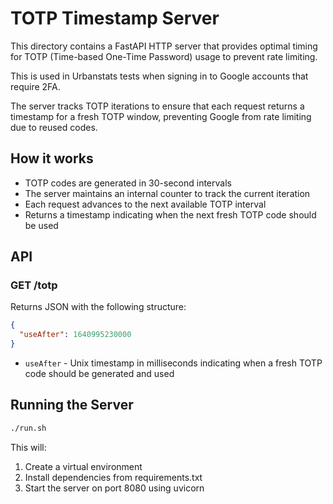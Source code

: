 # TOTP Timestamp Server

This directory contains a FastAPI HTTP server that provides optimal timing for TOTP (Time-based One-Time Password) usage to prevent rate limiting.

This is used in Urbanstats tests when signing in to Google accounts that require 2FA.

The server tracks TOTP iterations to ensure that each request returns a timestamp for a fresh TOTP window, preventing Google from rate limiting due to reused codes.

## How it works

- TOTP codes are generated in 30-second intervals
- The server maintains an internal counter to track the current iteration
- Each request advances to the next available TOTP interval
- Returns a timestamp indicating when the next fresh TOTP code should be used

## API

### GET /totp

Returns JSON with the following structure:

```json
{
  "useAfter": 1640995230000
}
```

- `useAfter` - Unix timestamp in milliseconds indicating when a fresh TOTP code should be generated and used

## Running the Server

```bash
./run.sh
```

This will:

1. Create a virtual environment
2. Install dependencies from requirements.txt
3. Start the server on port 8080 using uvicorn
